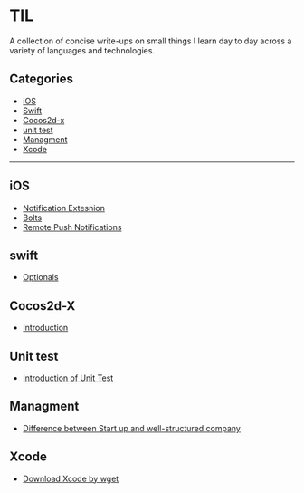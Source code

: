 # TIL

A collection of concise write-ups on small things I learn day to day across a
variety of languages and technologies.

## Categories

* [iOS](iOS)
* [Swift](swift)
* [Cocos2d-x](Cocos2d-x)
* [unit test](unit%20test)
* [Managment](Managment)
* [Xcode](xcode)



---


## iOS

- [Notification Extesnion](iOS/NotificationService.md)
- [Bolts](iOS/Bolts.md)
- [Remote Push Notifications](iOS/Remote%20Push%20Notification.md)


## swift
- [Optionals](swift/Optionals.md)

## Cocos2d-X
- [Introduction](Cocos2d-x/Introduction.md)

## Unit test
- [Introduction of Unit Test](UnitTest/Introduction%20To%20Unit%20Test.md)

## Managment
- [Difference between Start up and well-structured company](Managment/start-up-large-company.md)

## Xcode
- [Download Xcode by wget](xcode/download-xcode-using-wget.md.md)
